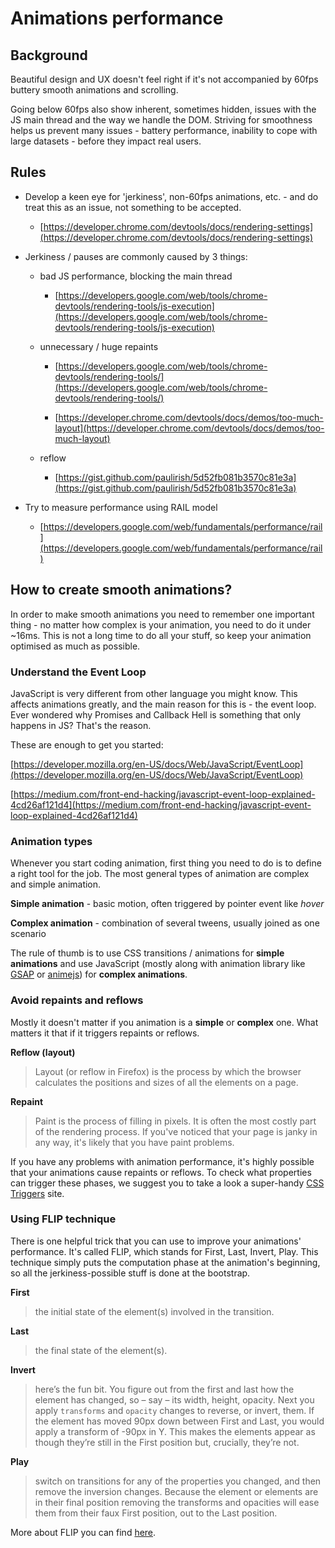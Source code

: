 Animations performance
======================

Background
----------

Beautiful design and UX doesn't feel right if it's not accompanied by 60fps buttery smooth animations and scrolling. 

Going below 60fps also show inherent, sometimes hidden, issues with the JS main thread and the way we handle the DOM. Striving for smoothness helps us prevent many issues - battery performance, inability to cope with large datasets - before they impact real users.

Rules
-----

*   Develop a keen eye for 'jerkiness', non-60fps animations, etc. - and do treat this as an issue, not something to be accepted.  
    
    *   [https://developer.chrome.com/devtools/docs/rendering-settings](https://developer.chrome.com/devtools/docs/rendering-settings)  
        
*   Jerkiness / pauses are commonly caused by 3 things:  
    
    *   bad JS performance, blocking the main thread  
        
        *   [https://developers.google.com/web/tools/chrome-devtools/rendering-tools/js-execution](https://developers.google.com/web/tools/chrome-devtools/rendering-tools/js-execution)  
            
    *   unnecessary / huge repaints  
        
        *   [https://developers.google.com/web/tools/chrome-devtools/rendering-tools/](https://developers.google.com/web/tools/chrome-devtools/rendering-tools/)  
            
        *   [https://developer.chrome.com/devtools/docs/demos/too-much-layout](https://developer.chrome.com/devtools/docs/demos/too-much-layout)  
            
    *   reflow  
        
        *   [https://gist.github.com/paulirish/5d52fb081b3570c81e3a](https://gist.github.com/paulirish/5d52fb081b3570c81e3a)  
            
*   Try to measure performance using RAIL model  
    
    *   [https://developers.google.com/web/fundamentals/performance/rail](https://developers.google.com/web/fundamentals/performance/rail)  
        

How to create smooth animations?
--------------------------------

In order to make smooth animations you need to remember one important thing - no matter how complex is your animation, you need to do it under ~16ms. This is not a long time to do all your stuff, so keep your animation optimised as much as possible.

### Understand the Event Loop

JavaScript is very different from other language you might know. This affects animations greatly, and the main reason for this is - the event loop. Ever wondered why Promises and Callback Hell is something that only happens in JS? That's the reason.

These are enough to get you started:

[https://developer.mozilla.org/en-US/docs/Web/JavaScript/EventLoop](https://developer.mozilla.org/en-US/docs/Web/JavaScript/EventLoop)

[https://medium.com/front-end-hacking/javascript-event-loop-explained-4cd26af121d4](https://medium.com/front-end-hacking/javascript-event-loop-explained-4cd26af121d4)

### Animation types

Whenever you start coding animation, first thing you need to do is to define a right tool for the job. The most general types of animation are complex and simple animation.

**Simple animation** \- basic motion, often triggered by pointer event like _hover_

**Complex animation** \- combination of several tweens, usually joined as one scenario

The rule of thumb is to use CSS transitions / animations for **simple animations** and use JavaScript (mostly along with animation library like [GSAP](https://greensock.com/gsap) or [animejs](http://animejs.com/)) for **complex animations**.

### Avoid repaints and reflows

Mostly it doesn't matter if you animation is a **simple** or **complex** one. What matters it that if it triggers repaints or reflows.

**Reflow (layout)**

> Layout (or reflow in Firefox) is the process by which the browser calculates the positions and sizes of all the elements on a page.

**Repaint**

> Paint is the process of filling in pixels. It is often the most costly part of the rendering process. If you've noticed that your page is janky in any way, it's likely that you have paint problems.

If you have any problems with animation performance, it's highly possible that your animations cause repaints or reflows. To check what properties can trigger these phases, we suggest you to take a look a super-handy [CSS Triggers](https://csstriggers.com/) site.

### Using FLIP technique

There is one helpful trick that you can use to improve your animations' performance. It's called FLIP, which stands for First, Last, Invert, Play. This technique simply puts the computation phase at the animation's beginning, so all the jerkiness-possible stuff is done at the bootstrap.

**First** 

> the initial state of the element(s) involved in the transition.

**Last**

> the final state of the element(s).

**Invert**

> here’s the fun bit. You figure out from the first and last how the element has changed, so – say – its width, height, opacity. Next you apply `transforms` and `opacity` changes to reverse, or invert, them. If the element has moved 90px down between First and Last, you would apply a transform of -90px in Y. This makes the elements appear as though they’re still in the First position but, crucially, they’re not.

**Play**

> switch on transitions for any of the properties you changed, and then remove the inversion changes. Because the element or elements are in their final position removing the transforms and opacities will ease them from their faux First position, out to the Last position.

More about FLIP you can find [here](https://aerotwist.com/blog/flip-your-animations/).
